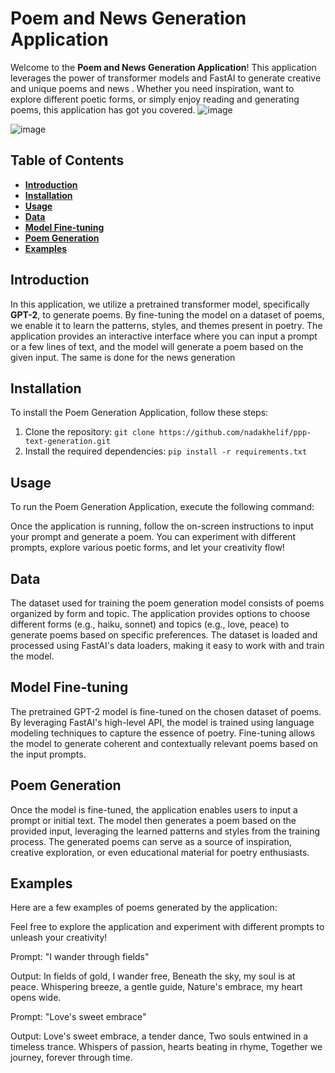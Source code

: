 # Poem and News Generation Application

Welcome to the **Poem and News Generation Application**! This application leverages the power of transformer models and FastAI to generate creative and unique poems and news . Whether you need inspiration, want to explore different poetic forms, or simply enjoy reading and generating poems, this application has got you covered.
![image](https://github.com/nadakhelif/ppp-text-generation/assets/92679701/523f94b1-ec09-412a-bbc5-f4c3841618f2)

![image](https://github.com/nadakhelif/ppp-text-generation/assets/92679701/1f48acd4-98df-4622-bb9c-a6947bfd409d)


## Table of Contents

- [**Introduction**](#introduction)
- [**Installation**](#installation)
- [**Usage**](#usage)
- [**Data**](#data)
- [**Model Fine-tuning**](#model-fine-tuning)
- [**Poem Generation**](#poem-generation)
- [**Examples**](#examples)


## Introduction

In this application, we utilize a pretrained transformer model, specifically **GPT-2**, to generate poems. By fine-tuning the model on a dataset of poems, we enable it to learn the patterns, styles, and themes present in poetry. The application provides an interactive interface where you can input a prompt or a few lines of text, and the model will generate a poem based on the given input.
The same is done for the news generation

## Installation

To install the Poem Generation Application, follow these steps:

1. Clone the repository: `git clone https://github.com/nadakhelif/ppp-text-generation.git`
2. Install the required dependencies: `pip install -r requirements.txt`

## Usage

To run the Poem Generation Application, execute the following command:

Once the application is running, follow the on-screen instructions to input your prompt and generate a poem. You can experiment with different prompts, explore various poetic forms, and let your creativity flow!

## Data

The dataset used for training the poem generation model consists of poems organized by form and topic. The application provides options to choose different forms (e.g., haiku, sonnet) and topics (e.g., love, peace) to generate poems based on specific preferences. The dataset is loaded and processed using FastAI's data loaders, making it easy to work with and train the model.

## Model Fine-tuning

The pretrained GPT-2 model is fine-tuned on the chosen dataset of poems. By leveraging FastAI's high-level API, the model is trained using language modeling techniques to capture the essence of poetry. Fine-tuning allows the model to generate coherent and contextually relevant poems based on the input prompts.

## Poem Generation

Once the model is fine-tuned, the application enables users to input a prompt or initial text. The model then generates a poem based on the provided input, leveraging the learned patterns and styles from the training process. The generated poems can serve as a source of inspiration, creative exploration, or even educational material for poetry enthusiasts.

## Examples

Here are a few examples of poems generated by the application:

Feel free to explore the application and experiment with different prompts to unleash your creativity!


Prompt: "I wander through fields"

Output:
In fields of gold, I wander free,
Beneath the sky, my soul is at peace.
Whispering breeze, a gentle guide,
Nature's embrace, my heart opens wide.

Prompt: "Love's sweet embrace"

Output:
Love's sweet embrace, a tender dance,
Two souls entwined in a timeless trance.
Whispers of passion, hearts beating in rhyme,
Together we journey, forever through time.


